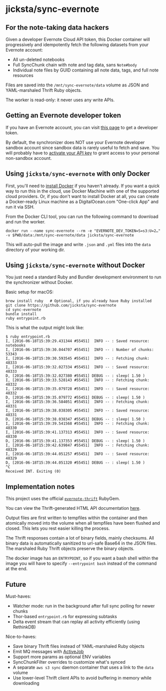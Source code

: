 # jicksta/sync-evernote
## For the note-taking data hackers

Given a developer Evernote Cloud API token, this Docker container will progressively and idempotently fetch the following datasets from your Evernote account:

* All un-deleted notebooks
* Full SyncChunk chain with note and tag data, sans `Note#body`
* Individual note files by GUID containing all note data, tags, and full note resources

Files are saved into the `/mnt/sync-evernote/data` volume as JSON and YAML-marshaled Thrift Ruby objects.

The worker is read-only: it never uses any write APIs.

## Getting an Evernote developer token

If you have an Evernote account, you can visit [this page](https://sandbox.evernote.com/api/DeveloperToken.action) to get a developer token.

By default, the synchronizer does NOT use your Evernote developer sandbox account since sandbox data is rarely useful to fetch and save. You will probably have to [activate your API key](https://dev.evernote.com/support/) to grant access to your personal non-sandbox account.

## Using `jicksta/sync-evernote` with only Docker

First, you'll need to [install Docker](https://docs.docker.com/mac/step_one/) if you haven't already. If you want a quick way to run this in the cloud, use Docker Machine with one of the supported cloud providers. Or, if you don't want to install Docker at all, you can create a Docker-ready Linux machine as a DigitalOcean.com "One-click App" and run it via SSH.

From the Docker CLI tool, you can run the following command to download and run the worker.

    docker run --name sync-evernote --rm -e "EVERNOTE_DEV_TOKEN=S=s3:U=2…" -v $PWD/data:/mnt/sync-evernote/data jicksta/sync-evernote

This will auto-pull the image and write `.json` and `.yml` files into the `data` directory of your working dir.

## Using `jicksta/sync-evernote` without Docker

You just need a standard Ruby and Bundler development environment to run the synchronizer without Docker.

Basic setup for macOS:

    brew install ruby   # Optional, if you already have Ruby installed
    git clone https://github.com/jicksta/sync-evernote
    cd sync-evernote
    bundle install
    ruby entrypoint.rb

This is what the output might look like:

    $ ruby entrypoint.rb
    I, [2016-06-18T15:39:29.431344 #55451]  INFO -- : Saved resource: notebooks
    I, [2016-06-18T15:39:30.044707 #55451]  INFO -- : Number of chunks: 53343
    I, [2016-06-18T15:39:30.593545 #55451]  INFO -- : Fetching chunk: 48333
    I, [2016-06-18T15:39:32.027334 #55451]  INFO -- : Saved resource: 48333
    D, [2016-06-18T15:39:32.027380 #55451] DEBUG -- : sleep( 1.50 )
    I, [2016-06-18T15:39:33.528143 #55451]  INFO -- : Fetching chunk: 48332
    I, [2016-06-18T15:39:35.079728 #55451]  INFO -- : Saved resource: 48332
    D, [2016-06-18T15:39:35.079772 #55451] DEBUG -- : sleep( 1.50 )
    I, [2016-06-18T15:39:36.584051 #55451]  INFO -- : Fetching chunk: 48331
    I, [2016-06-18T15:39:38.038305 #55451]  INFO -- : Saved resource: 48331
    D, [2016-06-18T15:39:38.038347 #55451] DEBUG -- : sleep( 1.50 )
    I, [2016-06-18T15:39:39.541568 #55451]  INFO -- : Fetching chunk: 48330
    I, [2016-06-18T15:39:41.137313 #55451]  INFO -- : Saved resource: 48330
    D, [2016-06-18T15:39:41.137353 #55451] DEBUG -- : sleep( 1.50 )
    I, [2016-06-18T15:39:42.639847 #55451]  INFO -- : Fetching chunk: 48329
    I, [2016-06-18T15:39:44.051257 #55451]  INFO -- : Saved resource: 48329
    D, [2016-06-18T15:39:44.051320 #55451] DEBUG -- : sleep( 1.50 )
    ^C
    Received INT. Exiting (0)


## Implementation notes

This project uses the official [`evernote-thrift`](https://github.com/evernote/evernote-thrift) RubyGem.

You can view the Thrift-generated HTML API documentation [here](https://dev.evernote.com/doc/reference/).

Output files are first written to tempfiles within the container and then atomically moved into the volume when all tempfiles have been flushed and closed. This lets you rest easier killing the process.

The Thrift responses contain a lot of binary fields, mainly checksums. All binary data is automatically sanitized to url-safe Base64 in the JSON files. The marshaled Ruby Thrift objects preserve the binary objects.

The docker image has an `ENTRYPOINT`, so if you want a bash shell within the image you will have to specify `--entrypoint bash` instead of the command at the end.

## Future

Must-haves:

* Watcher mode: run in the background after full sync polling for newer chunks
* Thor-based `entrypoint.rb` for expressing subtasks
* Delta event stream that can replay all activity efficiently (using RethinkDB)

Nice-to-haves:

* Save binary Thrift files instead of YAML-marshaled Ruby objects 
* Emit MQ messages with [ActiveJob](https://github.com/rails/rails/tree/master/activejob)
* Support more params as optional ENV variables
* SyncChunkFilter overrides to customize what's synced
* A separate `aws s3 sync` daemon container that uses a link to the `data` volume
* Use lower-level Thrift client APIs to avoid buffering in memory while downloading
